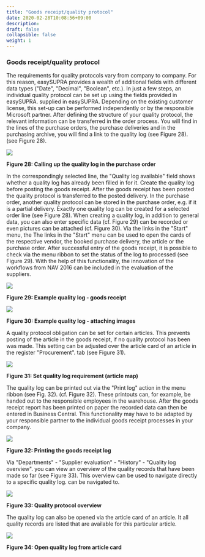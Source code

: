 ```yaml
---
title: "Goods receipt/quality protocol"
date: 2020-02-28T10:08:56+09:00
description: 
draft: false
collapsible: false
weight: 1
---
```

### Goods receipt/quality protocol

The requirements for quality protocols vary from company to company. For this reason, easySUPRA provides a wealth of additional fields with different data types ("Date", "Decimal", "Boolean", etc.). In just a few steps, an individual quality protocol can be set up using the fields provided in easySUPRA. 
supplied in easySUPRA. Depending on the existing customer license, this set-up can be performed
independently or by the responsible Microsoft partner.
After defining the structure of your quality protocol, the relevant information can be transferred in the order process. You will find in the lines of the purchase orders, the
purchase deliveries and in the purchasing archive, you will find a link to the quality log (see Figure 28).
(see Figure 28).

![](images/connectornav/easysupra/Abb28.png)

**Figure 28: Calling up the quality log in the purchase order**

In the correspondingly selected line, the "Quality log available" field shows whether a quality log has already been filled in for it. Create the quality log before posting the goods receipt. After the goods receipt has been posted 
the quality protocol is transferred to the posted delivery. In the purchase order, another 
quality protocol can be stored in the purchase order, e.g. if it is a partial delivery. 
Exactly one quality log can be created for a selected order line (see Figure 28). When creating a quality log, in addition to general data, you can also enter 
specific data (cf. Figure 29) can be recorded or even pictures can be attached (cf. Figure 30). Via the links in the "Start" menu, the 
The links in the "Start" menu can be used to open the cards of the respective vendor, the booked purchase delivery, the article or the purchase order. After successful entry of the goods receipt, it is possible to check via 
the menu ribbon to set the status of the log to processed (see Figure 29). 
With the help of this functionality, the innovation of the workflows from NAV 2016 can be included in the evaluation of the suppliers.

![](images/connectornav/easysupra/Abb29.png)

**Figure 29: Example quality log - goods receipt**

![](images/connectornav/easysupra/Abb30.png)

**Figure 30: Example quality log - attaching images**

A quality protocol obligation can be set for certain articles. This prevents 
posting of the article in the goods receipt, if no quality protocol has been 
was made. This setting can be adjusted over the article card of an article in the register "Procurement". 
tab (see Figure 31).

![](images/connectornav/easysupra/Abb31.png)

**Figure 31: Set quality log requirement (article map)**

The quality log can be printed out via the "Print log" action in the menu ribbon (see Fig. 32). 
(cf. Figure 32). These printouts can, for example, be handed out to the responsible employees in the warehouse. After the goods receipt report has been printed on paper
the recorded data can then be entered in Business Central. This 
functionality may have to be adapted by your responsible partner to the individual goods receipt processes in your company.

![](images/connectornav/easysupra/Abb32.png)

**Figure 32: Printing the goods receipt log**

Via "Departments" - "Supplier evaluation" - "History" - "Quality log overview". 
you can view an overview of the quality records that have been made so far (see Figure 33). This overview can be used to navigate directly to a specific quality log. 
can be navigated to.

![](images/connectornav/easysupra/Abb33.png)

**Figure 33: Quality protocol overview**

The quality log can also be opened via the article card of an article. It 
all quality records are listed that are available for this particular article.

![](images/connectornav/easysupra/Abb34.png)

**Figure 34: Open quality log from article card**
